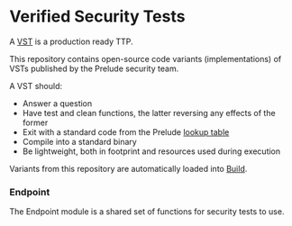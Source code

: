 # Verified Security Tests

A [VST](https://docs.prelude.org/docs/tests) is a production ready TTP. 

This repository contains open-source code variants (implementations) of VSTs published by the Prelude security team.

A VST should:
- Answer a question
- Have test and clean functions, the latter reversing any effects of the former
- Exit with a standard code from the Prelude [lookup table](https://docs.prelude.org/docs/tests#results)
- Compile into a standard binary
- Be lightweight, both in footprint and resources used during execution

Variants from this repository are automatically loaded into [Build](https://build.preludesecurity.com).

### Endpoint

The Endpoint module is a shared set of functions for security tests to use. 